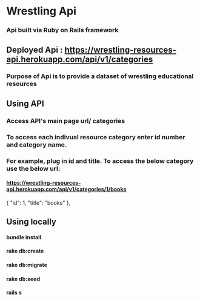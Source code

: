 # Wrestling Api
### Api built via Ruby on Rails framework

## Deployed Api : https://wrestling-resources-api.herokuapp.com/api/v1/categories
### Purpose of Api is to provide a dataset of wrestling educational resources

## Using API

### Access API's main page url/ categories
### To access each indivual resource category enter id number and category name.
### For example, plug in id and title. To access the below category use the below url: 
#### https://wrestling-resources-api.herokuapp.com/api/v1/categories/1/books
  {
    "id": 1,
    "title": "books"
  },

## Using locally 
#### bundle install
#### rake db:create
#### rake db:migrate 
#### rake db:seed 
#### rails s
